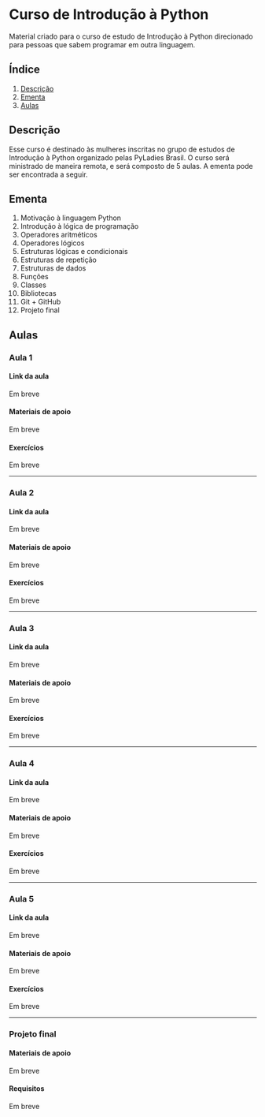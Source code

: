 # Curso de Introdução à Python
Material criado para o curso de estudo de Introdução à Python direcionado para pessoas que sabem programar em outra linguagem.

## Índice

1. [Descrição](#descrição)
2. [Ementa](#ementa)
3. [Aulas](#aulas)

## Descrição

Esse curso é destinado às mulheres inscritas no grupo de estudos de Introdução à Python organizado pelas PyLadies Brasil. O curso será ministrado de maneira remota, e será composto de 5 aulas. A ementa pode ser encontrada a seguir.

## Ementa

1.  Motivação à linguagem Python
2. Introdução à lógica de programação
3. Operadores aritméticos
4. Operadores lógicos
5. Estruturas lógicas e condicionais
6. Estruturas de repetição
7. Estruturas de dados
8. Funções
9. Classes
10. Bibliotecas
11. Git + GitHub
12. Projeto final

## Aulas

### Aula 1

#### Link da aula

Em breve

#### Materiais de apoio

Em breve

#### Exercícios

Em breve

---

### Aula 2

#### Link da aula

Em breve

#### Materiais de apoio

Em breve

#### Exercícios

Em breve

---

### Aula 3

#### Link da aula

Em breve

#### Materiais de apoio

Em breve

#### Exercícios

Em breve

---

### Aula 4

#### Link da aula

Em breve

#### Materiais de apoio

Em breve

#### Exercícios

Em breve

---

### Aula 5

#### Link da aula

Em breve

#### Materiais de apoio

Em breve

#### Exercícios

Em breve

---

### Projeto final

#### Materiais de apoio

Em breve

#### Requisitos

Em breve
